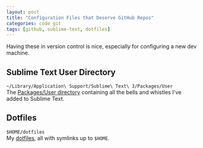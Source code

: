 ```yaml
---
layout: post
title: "Configuration Files that Deserve GitHub Repos"
categories: code git
tags: [github, sublime-text, dotfiles]
---
```


Having these in version control is nice, especially for configuring a new dev machine.

## Sublime Text User Directory
`~/Library/Application\ Support/Sublime\ Text\ 3/Packages/User`  
The [Packages/User directory](https://github.com/kylebebak/sublime_text_config.git) containing all the bells and whistles I've added to Sublime Text.

## Dotfiles
`$HOME/dotfiles`  
My [dotfiles](https://github.com/kylebebak/dotfiles.git), all with symlinks up to `$HOME`.
